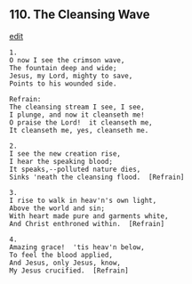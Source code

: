 
## 110.  The Cleansing Wave
[edit](https://docs.google.com/document/d/1L3VXslRgOkpNkdDaMMb0MvoXhqVjTiVU/edit?mode=html)



    1.
    O now I see the crimson wave,
    The fountain deep and wide;
    Jesus, my Lord, mighty to save,
    Points to his wounded side.

    Refrain:
    The cleansing stream I see, I see,
    I plunge, and now it cleanseth me!
    O praise the Lord!  it cleanseth me,
    It cleanseth me, yes, cleanseth me.

    2.
    I see the new creation rise,
    I hear the speaking blood;
    It speaks,--polluted nature dies,
    Sinks 'neath the cleansing flood.  [Refrain]

    3.
    I rise to walk in heav'n's own light,
    Above the world and sin;
    With heart made pure and garments white,
    And Christ enthroned within.  [Refrain]

    4.
    Amazing grace!  'tis heav'n below,
    To feel the blood applied,
    And Jesus, only Jesus, know,
    My Jesus crucified.  [Refrain]
